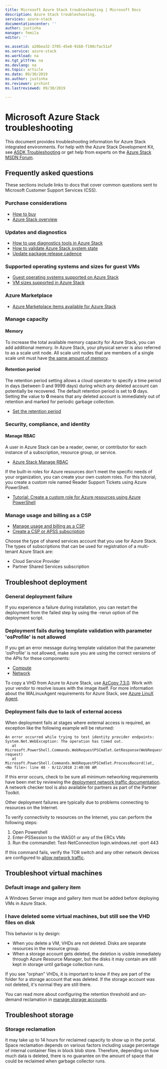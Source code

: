 ```yaml
---
title: Microsoft Azure Stack troubleshooting | Microsoft Docs
description: Azure Stack troubleshooting.
services: azure-stack
documentationcenter: ''
author: justinha
manager: femila
editor: ''

ms.assetid: a20bea32-3705-45e8-9168-f198cfac51af
ms.service: azure-stack
ms.workload: na
ms.tgt_pltfrm: na
ms.devlang: na
ms.topic: article
ms.date: 09/30/2019
ms.author: justinha
ms.reviewer: prchint
ms.lastreviewed: 09/30/2019

---
```

# Microsoft Azure Stack troubleshooting

This document provides troubleshooting information for Azure Stack integrated environments. For help with the Azure Stack Development Kit, see [ASDK Troubleshooting](../asdk/asdk-troubleshooting.md) or get help from experts on the [Azure Stack MSDN Forum](https://social.msdn.microsoft.com/Forums/azure/home?forum=azurestack). 


## Frequently asked questions

These sections include links to docs that cover common questions sent to Microsoft Customer Support Services (CSS).

### Purchase considerations

* [How to buy](https://azure.microsoft.com/overview/azure-stack/how-to-buy/)
* [Azure Stack overview](azure-stack-overview.md)

### Updates and diagnostics

* [How to use diagnostics tools in Azure Stack](azure-stack-diagnostics.md)
* [How to validate Azure Stack system state](azure-stack-diagnostic-test.md)
* [Update package release cadence](azure-stack-servicing-policy.md#update-package-release-cadence)

### Supported operating systems and sizes for guest VMs

* [Guest operating systems supported on Azure Stack](azure-stack-supported-os.md)
* [VM sizes supported in Azure Stack](../user/azure-stack-vm-sizes.md)

### Azure Marketplace

* [Azure Marketplace items available for Azure Stack](azure-stack-marketplace-azure-items.md)

### Manage capacity

#### Memory

To increase the total available memory capacity for Azure Stack, you can add additional memory. In Azure Stack, your physical server is also referred to as a scale unit node. All scale unit nodes that are members of a single scale unit must have [the same amount of memory](azure-stack-manage-storage-physical-memory-capacity.md).

#### Retention period

The retention period setting allows a cloud operator to specify a time period in days (between 0 and 9999 days) during which any deleted account can potentially be recovered. The default retention period is set to **0** days. Setting the value to **0** means that any deleted account is immediately out of retention and marked for periodic garbage collection.

* [Set the retention period](azure-stack-manage-storage-accounts.md#set-the-retention-period)

### Security, compliance, and identity  

#### Manage RBAC

A user in Azure Stack can be a reader, owner, or contributor for each instance of a subscription, resource group, or service.

* [Azure Stack Manage RBAC](azure-stack-manage-permissions.md)

If the built-in roles for Azure resources don't meet the specific needs of your organization, you can create your own custom roles. For this tutorial, you create a custom role named Reader Support Tickets using Azure PowerShell.

* [Tutorial: Create a custom role for Azure resources using Azure PowerShell](https://docs.microsoft.com/azure/role-based-access-control/tutorial-custom-role-powershell)

### Manage usage and billing as a CSP

* [Manage usage and billing as a CSP](azure-stack-add-manage-billing-as-a-csp.md#create-a-csp-or-apss-subscription)
* [Create a CSP or APSS subscription](azure-stack-add-manage-billing-as-a-csp.md#create-a-csp-or-apss-subscription)

Choose the type of shared services account that you use for Azure Stack. The types of subscriptions that can be used for registration of a multi-tenant Azure Stack are:

* Cloud Service Provider
* Partner Shared Services subscription


## Troubleshoot deployment 
### General deployment failure
If you experience a failure during installation, you can restart the deployment from the failed step by using the -rerun option of the deployment script.  

### Deployment fails during template validation with parameter 'osProfile' is not allowed

If you get an error message during template validation that the parameter 'osProfile' is not allowed, make sure you are using the correct versions of the APIs for these components:

- [Compute](https://docs.microsoft.com/azure-stack/user/azure-stack-profiles-azure-resource-manager-versions#microsoftcompute)
- [Network](https://docs.microsoft.com/azure-stack/user/azure-stack-profiles-azure-resource-manager-versions#microsoftnetwork)

To copy a VHD from Azure to Azure Stack, use [AzCopy 7.3.0](https://docs.microsoft.com/azure-stack/user/azure-stack-storage-transfer#download-and-install-azcopy). Work with your vendor to resolve issues with the image itself. For more information about the WALinuxAgent requirements for Azure Stack, see [Azure LinuX Agent](azure-stack-linux.md#azure-linux-agent).


### Deployment fails due to lack of external access
When deployment fails at stages where external access is required, an exception like the following example will be returned:

```
An error occurred while trying to test identity provider endpoints: System.Net.WebException: The operation has timed out.
   at Microsoft.PowerShell.Commands.WebRequestPSCmdlet.GetResponse(WebRequest request)
   at Microsoft.PowerShell.Commands.WebRequestPSCmdlet.ProcessRecord()at, <No file>: line 48 - 8/12/2018 2:40:08 AM
```
If this error occurs, check to be sure all minimum networking requirements have been met by reviewing the [deployment network traffic documentation](deployment-networking.md). A network checker tool is also available for partners as part of the Partner Toolkit.

Other deployment failures are typically due to problems connecting to resources on the Internet.

To verify connectivity to resources on the Internet, you can perform the following steps:

1. Open Powershell
2. Enter-PSSession to the WAS01 or any of the ERCs VMs
3. Run the commandlet: Test-NetConnection login.windows.net -port 443

If this command fails, verify the TOR switch and any other network devices are configured to [allow network traffic](azure-stack-network.md).

## Troubleshoot virtual machines
### Default image and gallery item
A Windows Server image and gallery item must be added before deploying VMs in Azure Stack.


### I have deleted some virtual machines, but still see the VHD files on disk
This behavior is by design:

* When you delete a VM, VHDs are not deleted. Disks are separate resources in the resource group.
* When a storage account gets deleted, the deletion is visible immediately through Azure Resource Manager, but the disks it may contain are still kept in storage until garbage collection runs.

If you see "orphan" VHDs, it is important to know if they are part of the folder for a storage account that was deleted. If the storage account was not deleted, it's normal they are still there.

You can read more about configuring the retention threshold and on-demand reclamation in [manage storage accounts](azure-stack-manage-storage-accounts.md).

## Troubleshoot storage
### Storage reclamation
It may take up to 14 hours for reclaimed capacity to show up in the portal. Space reclamation depends on various factors including usage percentage of internal container files in block blob store. Therefore, depending on how much data is deleted, there is no guarantee on the amount of space that could be reclaimed when garbage collector runs.

